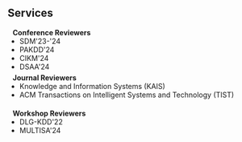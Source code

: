 ## Services

<h4 style="margin:0 10px 0;">Conference Reviewers</h4>

<ul style="margin:0 0 5px;">
  <li>SDM'23-'24</li>
  <li>PAKDD'24</li>
  <li>CIKM'24</li>
  <li>DSAA'24</li>
</ul>

<h4 style="margin:0 10px 0;">Journal Reviewers</h4>

<ul style="margin:0 0 20px;">
  <li>Knowledge and Information Systems (KAIS)</li>
  <li>ACM Transactions on Intelligent Systems and Technology (TIST)</li>
</ul>

<h4 style="margin:0 10px 0;">Workshop Reviewers</h4>

<ul style="margin:0 0 20px;">
  <li>DLG-KDD'22</li>
  <li>MULTISA'24</li>
</ul>
